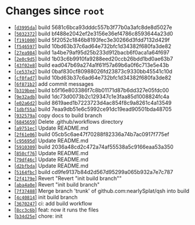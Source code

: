 # Changes since `root`

- \[[`d3995da`](https://github.com/nearlySplat/qsh/commit/d3995dac65ba786b76e65bb9b54879c647e4c78e)\] build 5681c6bca93dddc557b3f77b0a3afc8de8d5027e
- \[[`5032372`](https://github.com/nearlySplat/qsh/commit/503237219e0b93cce602ea05106028a92ca4ba5d)\] build bf488e2042ef2e3156e36ef4786c8593644a23d0
- \[[`f191000`](https://github.com/nearlySplat/qsh/commit/f191000d514721de01cbf2cf44b65d9aa70c2e28)\] build 5f2052c1846b8193fec3e30266d3fdd7132d429f
- \[[`f546597`](https://github.com/nearlySplat/qsh/commit/f54659794a5dc53ea799f4e1676c9b71bee87fc3)\] build 10bd63b37c6ad64e732bfc1d34382f680fa3de82
- \[[`27ea984`](https://github.com/nearlySplat/qsh/commit/27ea984db23c3fc8a887c7c7ec98387d5d5b50fc)\] build 1a4be79af95d25b233d912bacb6f0aca1a64f697
- \[[`2e0c9d5`](https://github.com/nearlySplat/qsh/commit/2e0c9d56df90c676bf13b8292746a608c9c214e3)\] build 1b03c6b9910fa9288eed20ccb26bdd1bd0ae63b7
- \[[`43f02e8`](https://github.com/nearlySplat/qsh/commit/43f02e8595fe2dccb1d6a945fd4ad9c9e99d7614)\] build ead047b69a274a1f61f57a69b6a0f6c713e5e43b
- \[[`ce537e2`](https://github.com/nearlySplat/qsh/commit/ce537e21fea01225246b58881bc599853bc2311a)\] build 0baf830cf80988026fd23873c9330bb45541c10d
- \[[`cf0fad7`](https://github.com/nearlySplat/qsh/commit/cf0fad7d07077a259b6fc9b6d747b20bca68886b)\] build 10bd63b37c6ad64e732bfc1d34382f680fa3de82
- \[[`6f871b2`](https://github.com/nearlySplat/qsh/commit/6f871b26a0d3328f814dab84334ad7403d8a750b)\] add commit messages
- \[[`b319bee`](https://github.com/nearlySplat/qsh/commit/b319bee6d4cc5c928e748a11bc7099282601f818)\] build b5f16e803386f7c8b01171d87b6dd327e05fdc00
- \[[`9e32adb`](https://github.com/nearlySplat/qsh/commit/9e32adb26fe525eb662498ee4f327b01b187d4b7)\] build 1dc73d0073b2c129347c1e3faa85d1008824fc4a
- \[[`e02a6d2`](https://github.com/nearlySplat/qsh/commit/e02a6d2e4cf4d7daddae34e11bc0d1eb0d89314e)\] build 8619aed1b7223723d4ac854f8c9a8261c4a13549
- \[[`1dbf55a`](https://github.com/nearlySplat/qsh/commit/1dbf55a47a19fd734c000c7ca57ac20532510eb1)\] build 7eaa9db51e6c5992ce91dc19ead90501bda48705
- \[[`932579a`](https://github.com/nearlySplat/qsh/commit/932579ae4cc66766a0cdcf8293c1647ef404c09c)\] copy docs to build branch
- \[[`6845659`](https://github.com/nearlySplat/qsh/commit/68456596015a83c834836359d3bbcc5617ea9bfc)\] Delete .github/workflows directory
- \[[`a9751ec`](https://github.com/nearlySplat/qsh/commit/a9751ecf501d3e7b74c039d853ef8fe5ca54ca61)\] Update README.md
- \[[`2f61e06`](https://github.com/nearlySplat/qsh/commit/2f61e06d90902e02162151bda2be2f94b9d071b4)\] build 05cb5c6ae47f70288f82336a74b7ac0917f775ef
- \[[`c95695d`](https://github.com/nearlySplat/qsh/commit/c95695d5fb699037dd6e5ae0830a5154a3a73431)\] Update README.md
- \[[`5910309`](https://github.com/nearlySplat/qsh/commit/5910309a7ca3cb83fa084f0986f24fb8ebedf46c)\] build 2036a48cd2c472a74af55538a5c9166eaa53a350
- \[[`850cf76`](https://github.com/nearlySplat/qsh/commit/850cf76a66731768dfc409cfdfd44dd6e119bd0c)\] Update README.md
- \[[`79df46c`](https://github.com/nearlySplat/qsh/commit/79df46c0c300744e9701f251a2595272ea059ae7)\] Update README.md
- \[[`d2bfbda`](https://github.com/nearlySplat/qsh/commit/d2bfbdab470098292836fb7088eaa200479cefa5)\] Update README.md
- \[[`5164fbc`](https://github.com/nearlySplat/qsh/commit/5164fbc8e2a05b5e81af0a48c316694222948747)\] build cd9fe9137b84d2d567d95299a065b932a7e7c787
- \[[`2f4179e`](https://github.com/nearlySplat/qsh/commit/2f4179e3379700c83f078e2f4d3d8afaa0b1a453)\] Revert "Revert "init build branch""
- \[[`aba4a0e`](https://github.com/nearlySplat/qsh/commit/aba4a0e2d5524905bbfc6f14b3bb7e624582cd2b)\] Revert "init build branch"
- \[[`7f37488`](https://github.com/nearlySplat/qsh/commit/7f37488dea75022dcaad61e509ee680696858e79)\] Merge branch 'trunk' of github.com:nearlySplat/qsh into build
- \[[`4c40814`](https://github.com/nearlySplat/qsh/commit/4c40814e6dec551278d5e18064b80b8ec8d16e3b)\] init build branch
- \[[`3670247`](https://github.com/nearlySplat/qsh/commit/3670247c0a881a0e8dc9be6e6aee59a85e97a4b5)\] ci: add build workflow
- \[[`8cc3c6b`](https://github.com/nearlySplat/qsh/commit/8cc3c6b2e7122815fd5bc2017b9926cbd81d40cb)\] feat: now it runs the files
- \[[`b34d25e`](https://github.com/nearlySplat/qsh/commit/b34d25e9f072c94af4a1aff6d0129a2e31b07422)\] chore: init
